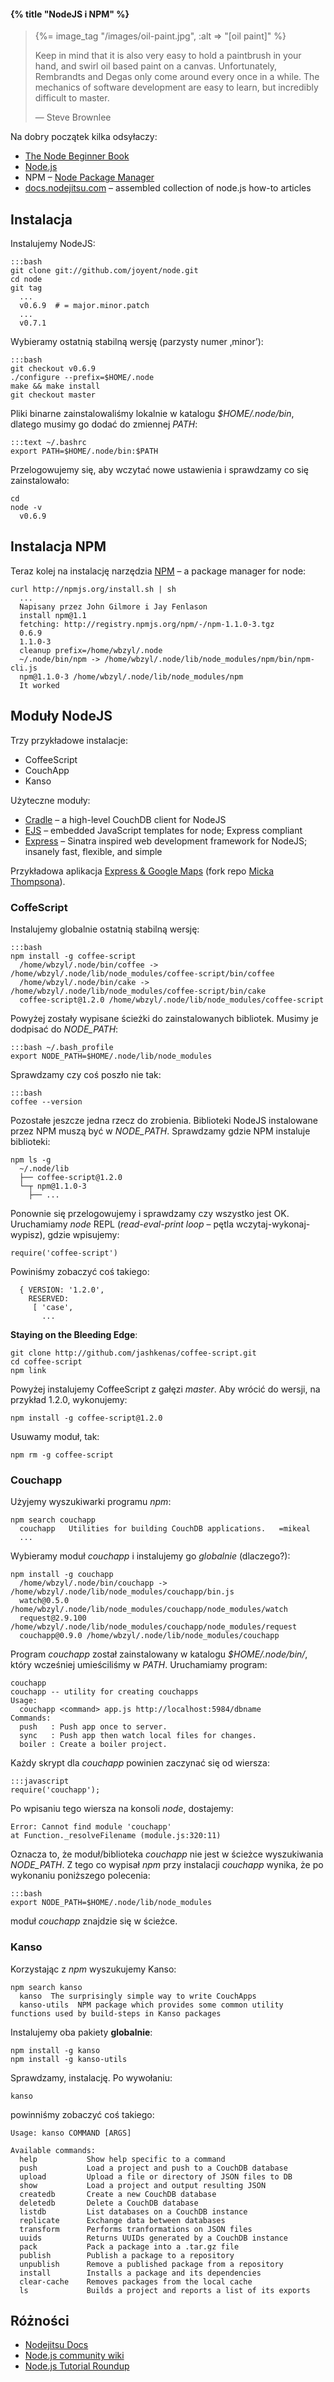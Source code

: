 #### {% title "NodeJS i NPM" %}

<blockquote>
 {%= image_tag "/images/oil-paint.jpg", :alt => "[oil paint]" %}
 <p>
   Keep in mind that it is also very easy to hold a paintbrush in
   your hand, and swirl oil based paint on a canvas. Unfortunately,
   Rembrandts and Degas only come around every once in a while. The
   mechanics of software development are easy to learn, but incredibly
   difficult to master.
 </p>
 <p class="author">— Steve Brownlee</p>
</blockquote>

Na dobry początek kilka odsyłaczy:

* [The Node Beginner Book](http://www.nodebeginner.org/)
* [Node.js](http://nodejs.org/)
* NPM – [Node Package Manager](http://npmjs.org/)
* [docs.nodejitsu.com](http://docs.nodejitsu.com/) –
  assembled collection of node.js how-to articles


## Instalacja

Instalujemy NodeJS:

    :::bash
    git clone git://github.com/joyent/node.git
    cd node
    git tag
      ...
      v0.6.9  # = major.minor.patch
      ...
      v0.7.1

Wybieramy ostatnią stabilną wersję (parzysty numer ‚minor’):

    :::bash
    git checkout v0.6.9
    ./configure --prefix=$HOME/.node
    make && make install
    git checkout master

Pliki binarne zainstalowaliśmy lokalnie w katalogu *$HOME/.node/bin*,
dlatego musimy go dodać do zmiennej *PATH*:

    :::text ~/.bashrc
    export PATH=$HOME/.node/bin:$PATH

Przelogowujemy się, aby wczytać nowe ustawienia
i sprawdzamy co się zainstalowało:

    cd
    node -v
      v0.6.9


## Instalacja NPM

Teraz kolej na instalację narzędzia [NPM](http://npmjs.org/)
– a package manager for node:

    curl http://npmjs.org/install.sh | sh
      ...
      Napisany przez John Gilmore i Jay Fenlason
      install npm@1.1
      fetching: http://registry.npmjs.org/npm/-/npm-1.1.0-3.tgz
      0.6.9
      1.1.0-3
      cleanup prefix=/home/wbzyl/.node
      ~/.node/bin/npm -> /home/wbzyl/.node/lib/node_modules/npm/bin/npm-cli.js
      npm@1.1.0-3 /home/wbzyl/.node/lib/node_modules/npm
      It worked


## Moduły NodeJS

Trzy przykładowe instalacje:

* CoffeeScript
* CouchApp
* Kanso

Użyteczne moduły:

* [Cradle](https://github.com/cloudhead/cradle) – a high-level CouchDB client for NodeJS
* [EJS](https://github.com/visionmedia/ejs) – embedded JavaScript templates for node;
  Express compliant
* [Express](https://github.com/visionmedia/express) – Sinatra inspired web development
  framework for NodeJS; insanely fast, flexible, and simple

Przykładowa aplikacja [Express & Google Maps](https://github.com/wbzyl/example_geohash_to_location)
(fork repo [Micka Thompsona](https://github.com/dthompson/example_geohash_to_location)).


### CoffeScript

Instalujemy globalnie ostatnią stabilną wersję:

    :::bash
    npm install -g coffee-script
      /home/wbzyl/.node/bin/coffee -> /home/wbzyl/.node/lib/node_modules/coffee-script/bin/coffee
      /home/wbzyl/.node/bin/cake -> /home/wbzyl/.node/lib/node_modules/coffee-script/bin/cake
      coffee-script@1.2.0 /home/wbzyl/.node/lib/node_modules/coffee-script

Powyżej zostały wypisane ścieżki do zainstalowanych bibliotek.
Musimy je dodpisać do *NODE_PATH*:

    :::bash ~/.bash_profile
    export NODE_PATH=$HOME/.node/lib/node_modules

Sprawdzamy czy coś poszło nie tak:

    :::bash
    coffee --version

Pozostałe jeszcze jedna rzecz do zrobienia. Biblioteki NodeJS
instalowane przez NPM muszą być w *NODE_PATH*.
Sprawdzamy gdzie NPM instaluje biblioteki:

    npm ls -g
      ~/.node/lib
      ├── coffee-script@1.2.0
      └─┬ npm@1.1.0-3
        ├── ...

Ponownie się przelogowujemy i sprawdzamy czy wszystko jest OK.
Uruchamiamy *node* REPL (*read-eval-print loop* – pętla
wczytaj-wykonaj-wypisz), gdzie wpisujemy:

    require('coffee-script')

Powiniśmy zobaczyć coś takiego:

      { VERSION: '1.2.0',
        RESERVED:
         [ 'case',
           ...

**Staying on the Bleeding Edge**:

    git clone http://github.com/jashkenas/coffee-script.git
    cd coffee-script
    npm link

Powyżej instalujemy CoffeeScript z gałęzi *master*.
Aby wrócić do wersji, na przykład 1.2.0, wykonujemy:

    npm install -g coffee-script@1.2.0

Usuwamy moduł, tak:

    npm rm -g coffee-script


### Couchapp

Użyjemy wyszukiwarki programu *npm*:

    npm search couchapp
      couchapp   Utilities for building CouchDB applications.   =mikeal
      ...

Wybieramy moduł *couchapp* i instalujemy go *globalnie* (dlaczego?):

    npm install -g couchapp
      /home/wbzyl/.node/bin/couchapp -> /home/wbzyl/.node/lib/node_modules/couchapp/bin.js
      watch@0.5.0 /home/wbzyl/.node/lib/node_modules/couchapp/node_modules/watch
      request@2.9.100 /home/wbzyl/.node/lib/node_modules/couchapp/node_modules/request
      couchapp@0.9.0 /home/wbzyl/.node/lib/node_modules/couchapp

Program *couchapp* został zainstalowany
w katalogu *$HOME/.node/bin/*, który wcześniej umieściliśmy
w *PATH*. Uruchamiamy program:

    couchapp
    couchapp -- utility for creating couchapps
    Usage:
      couchapp <command> app.js http://localhost:5984/dbname
    Commands:
      push   : Push app once to server.
      sync   : Push app then watch local files for changes.
      boiler : Create a boiler project.

Każdy skrypt dla *couchapp* powinien zaczynać się od wiersza:

    :::javascript
    require('couchapp');

Po wpisaniu tego wiersza na konsoli *node*, dostajemy:

    Error: Cannot find module 'couchapp'
    at Function._resolveFilename (module.js:320:11)

Oznacza to, że moduł/biblioteka *couchapp* nie jest w ścieżce
wyszukiwania *NODE_PATH*. Z tego co wypisał *npm* przy instalacji
*couchapp* wynika, że po wykonaniu poniższego polecenia:

    :::bash
    export NODE_PATH=$HOME/.node/lib/node_modules

moduł *couchapp* znajdzie się w ścieżce.


### Kanso

Korzystając z *npm* wyszukujemy Kanso:

    npm search kanso
      kanso  The surprisingly simple way to write CouchApps
      kanso-utils  NPM package which provides some common utility functions used by build-steps in Kanso packages

Instalujemy oba pakiety **globalnie**:

    npm install -g kanso
    npm install -g kanso-utils

Sprawdzamy, instalację. Po wywołaniu:

    kanso

powinniśmy zobaczyć coś takiego:

    Usage: kanso COMMAND [ARGS]

    Available commands:
      help           Show help specific to a command
      push           Load a project and push to a CouchDB database
      upload         Upload a file or directory of JSON files to DB
      show           Load a project and output resulting JSON
      createdb       Create a new CouchDB database
      deletedb       Delete a CouchDB database
      listdb         List databases on a CouchDB instance
      replicate      Exchange data between databases
      transform      Performs tranformations on JSON files
      uuids          Returns UUIDs generated by a CouchDB instance
      pack           Pack a package into a .tar.gz file
      publish        Publish a package to a repository
      unpublish      Remove a published package from a repository
      install        Installs a package and its dependencies
      clear-cache    Removes packages from the local cache
      ls             Builds a project and reports a list of its exports


## Różności

* [Nodejitsu Docs](http://docs.nodejitsu.com/)
* [Node.js community wiki](https://github.com/ry/node/wiki)
* [Node.js Tutorial Roundup](http://blogfreakz.com/node/node-js-tutorial-roundup/)
